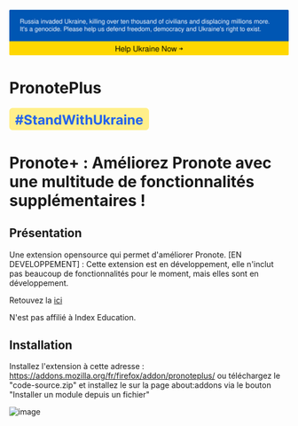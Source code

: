 [![Stand With Ukraine](https://raw.githubusercontent.com/vshymanskyy/StandWithUkraine/main/banner2-direct.svg)](https://vshymanskyy.github.io/StandWithUkraine)
# PronotePlus
<a href="https://github.com/vshymanskyy/StandWithUkraine/blob/main/docs/README.md"><img src="https://raw.githubusercontent.com/vshymanskyy/StandWithUkraine/main/badges/StandWithUkraine.svg" alt="StandWithUkraine" style="max-width: 100%;"></a>

# Pronote+ : Améliorez Pronote avec une multitude de fonctionnalités supplémentaires !

## Présentation
Une extension opensource qui permet d'améliorer Pronote.
[EN DEVELOPPEMENT] : Cette extension est en développement, elle n'inclut pas beaucoup de fonctionnalités pour le moment, mais elles sont en développement.

Retouvez la [ici](https://addons.mozilla.org/fr/firefox/addon/pronoteplus/)

N'est pas affilié à Index Education.

## Installation
Installez l'extension à cette adresse : https://addons.mozilla.org/fr/firefox/addon/pronoteplus/
ou téléchargez le "code-source.zip" et installez le sur la page about:addons via le bouton "Installer un module depuis un fichier"

![image](https://user-images.githubusercontent.com/34348778/160373804-d7c74937-2e24-46dd-9a58-50c719684033.png)
